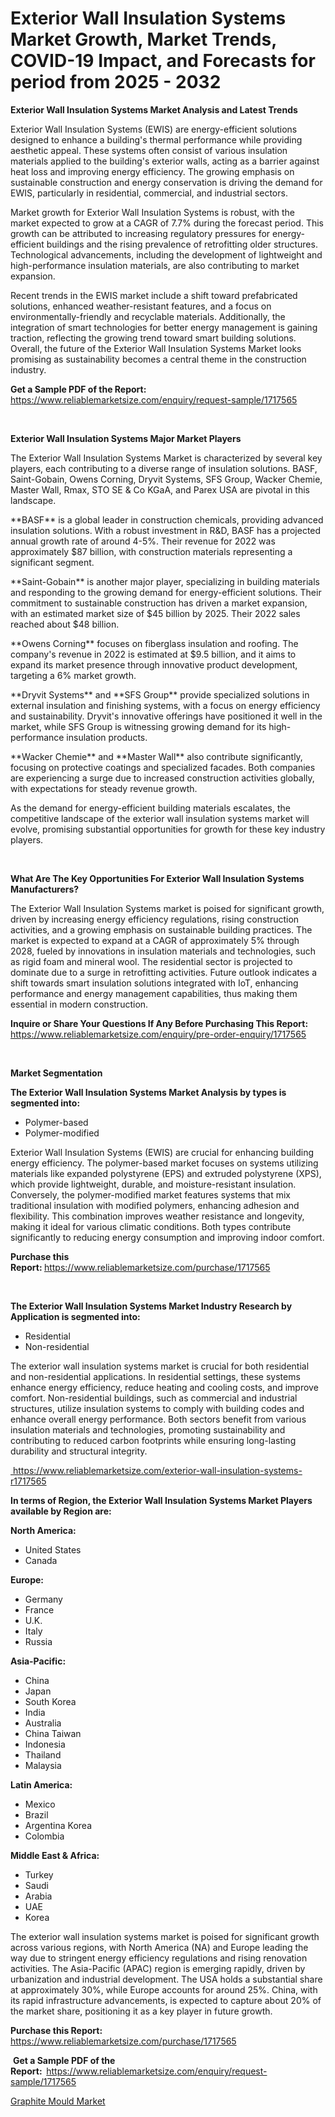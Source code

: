 <p><h1>Exterior Wall Insulation Systems Market Growth, Market Trends, COVID-19 Impact, and Forecasts for period from 2025 - 2032</h1></p><p><strong>Exterior Wall Insulation Systems Market Analysis and Latest Trends</strong></p>
<p><p>Exterior Wall Insulation Systems (EWIS) are energy-efficient solutions designed to enhance a building's thermal performance while providing aesthetic appeal. These systems often consist of various insulation materials applied to the building's exterior walls, acting as a barrier against heat loss and improving energy efficiency. The growing emphasis on sustainable construction and energy conservation is driving the demand for EWIS, particularly in residential, commercial, and industrial sectors.</p><p>Market growth for Exterior Wall Insulation Systems is robust, with the market expected to grow at a CAGR of 7.7% during the forecast period. This growth can be attributed to increasing regulatory pressures for energy-efficient buildings and the rising prevalence of retrofitting older structures. Technological advancements, including the development of lightweight and high-performance insulation materials, are also contributing to market expansion.</p><p>Recent trends in the EWIS market include a shift toward prefabricated solutions, enhanced weather-resistant features, and a focus on environmentally-friendly and recyclable materials. Additionally, the integration of smart technologies for better energy management is gaining traction, reflecting the growing trend toward smart building solutions. Overall, the future of the Exterior Wall Insulation Systems Market looks promising as sustainability becomes a central theme in the construction industry.</p></p>
<p><strong>Get a Sample PDF of the Report:&nbsp;</strong> <a href="https://www.reliablemarketsize.com/enquiry/request-sample/1717565?utm_campaign=2281&utm_medium=2&utm_source=Github&utm_content=ia&utm_term=02042025&utm_id=exterior-wall-insulation-systems">https://www.reliablemarketsize.com/enquiry/request-sample/1717565</a></p>
<p>&nbsp;</p>
<p><strong>Exterior Wall Insulation Systems Major Market Players</strong></p>
<p><p>The Exterior Wall Insulation Systems Market is characterized by several key players, each contributing to a diverse range of insulation solutions. BASF, Saint-Gobain, Owens Corning, Dryvit Systems, SFS Group, Wacker Chemie, Master Wall, Rmax, STO SE & Co KGaA, and Parex USA are pivotal in this landscape.</p><p>**BASF** is a global leader in construction chemicals, providing advanced insulation solutions. With a robust investment in R&D, BASF has a projected annual growth rate of around 4-5%. Their revenue for 2022 was approximately $87 billion, with construction materials representing a significant segment.</p><p>**Saint-Gobain** is another major player, specializing in building materials and responding to the growing demand for energy-efficient solutions. Their commitment to sustainable construction has driven a market expansion, with an estimated market size of $45 billion by 2025. Their 2022 sales reached about $48 billion.</p><p>**Owens Corning** focuses on fiberglass insulation and roofing. The company's revenue in 2022 is estimated at $9.5 billion, and it aims to expand its market presence through innovative product development, targeting a 6% market growth.</p><p>**Dryvit Systems** and **SFS Group** provide specialized solutions in external insulation and finishing systems, with a focus on energy efficiency and sustainability. Dryvit's innovative offerings have positioned it well in the market, while SFS Group is witnessing growing demand for its high-performance insulation products.</p><p>**Wacker Chemie** and **Master Wall** also contribute significantly, focusing on protective coatings and specialized facades. Both companies are experiencing a surge due to increased construction activities globally, with expectations for steady revenue growth.</p><p>As the demand for energy-efficient building materials escalates, the competitive landscape of the exterior wall insulation systems market will evolve, promising substantial opportunities for growth for these key industry players.</p></p>
<p>&nbsp;</p>
<p><strong>What Are The Key Opportunities For Exterior Wall Insulation Systems Manufacturers?</strong></p>
<p><p>The Exterior Wall Insulation Systems market is poised for significant growth, driven by increasing energy efficiency regulations, rising construction activities, and a growing emphasis on sustainable building practices. The market is expected to expand at a CAGR of approximately 5% through 2028, fueled by innovations in insulation materials and technologies, such as rigid foam and mineral wool. The residential sector is projected to dominate due to a surge in retrofitting activities. Future outlook indicates a shift towards smart insulation solutions integrated with IoT, enhancing performance and energy management capabilities, thus making them essential in modern construction.</p></p>
<p><strong>Inquire or Share Your Questions If Any Before Purchasing This Report:</strong> <a href="https://www.reliablemarketsize.com/enquiry/pre-order-enquiry/1717565?utm_campaign=2281&utm_medium=2&utm_source=Github&utm_content=ia&utm_term=02042025&utm_id=exterior-wall-insulation-systems">https://www.reliablemarketsize.com/enquiry/pre-order-enquiry/1717565</a></p>
<p>&nbsp;</p>
<p><strong>Market Segmentation</strong></p>
<p><strong>The Exterior Wall Insulation Systems Market Analysis by types is segmented into:</strong></p>
<p><ul><li>Polymer-based</li><li>Polymer-modified</li></ul></p>
<p><p>Exterior Wall Insulation Systems (EWIS) are crucial for enhancing building energy efficiency. The polymer-based market focuses on systems utilizing materials like expanded polystyrene (EPS) and extruded polystyrene (XPS), which provide lightweight, durable, and moisture-resistant insulation. Conversely, the polymer-modified market features systems that mix traditional insulation with modified polymers, enhancing adhesion and flexibility. This combination improves weather resistance and longevity, making it ideal for various climatic conditions. Both types contribute significantly to reducing energy consumption and improving indoor comfort.</p></p>
<p><strong>Purchase this Report:&nbsp;</strong><a href="https://www.reliablemarketsize.com/purchase/1717565?utm_campaign=2281&utm_medium=2&utm_source=Github&utm_content=ia&utm_term=02042025&utm_id=exterior-wall-insulation-systems">https://www.reliablemarketsize.com/purchase/1717565</a></p>
<p>&nbsp;</p>
<p><strong>The Exterior Wall Insulation Systems Market Industry Research by Application is segmented into:</strong></p>
<p><ul><li>Residential</li><li>Non-residential</li></ul></p>
<p><p>The exterior wall insulation systems market is crucial for both residential and non-residential applications. In residential settings, these systems enhance energy efficiency, reduce heating and cooling costs, and improve comfort. Non-residential buildings, such as commercial and industrial structures, utilize insulation systems to comply with building codes and enhance overall energy performance. Both sectors benefit from various insulation materials and technologies, promoting sustainability and contributing to reduced carbon footprints while ensuring long-lasting durability and structural integrity.</p></p>
<p><a href="https://www.reliablemarketsize.com/exterior-wall-insulation-systems-r1717565?utm_campaign=2281&utm_medium=2&utm_source=Github&utm_content=ia&utm_term=02042025&utm_id=exterior-wall-insulation-systems">&nbsp;https://www.reliablemarketsize.com/exterior-wall-insulation-systems-r1717565</a></p>
<p><strong>In terms of Region, the Exterior Wall Insulation Systems Market Players available by Region are:</strong></p>
<p>
    <p> <strong> North America: </strong>
        <ul>
            <li>United States</li>
            <li>Canada</li>
        </ul>
        </p> 
    <p> <strong> Europe: </strong>
        <ul>
            <li>Germany</li>
            <li>France</li>
            <li>U.K.</li>
            <li>Italy</li>
            <li>Russia</li>
        </ul>
        </p> 
    <p> <strong> Asia-Pacific: </strong>
        <ul>
            <li>China</li>
            <li>Japan</li>
            <li>South Korea</li>
            <li>India</li>
            <li>Australia</li>
            <li>China Taiwan</li>
            <li>Indonesia</li>
            <li>Thailand</li>
            <li>Malaysia</li>
        </ul>
        </p> 
    <p> <strong> Latin America: </strong>
        <ul>
            <li>Mexico</li>
            <li>Brazil</li>
            <li>Argentina Korea</li>
            <li>Colombia</li>
        </ul>
        </p> 
    <p> <strong> Middle East & Africa: </strong>
        <ul>
            <li>Turkey</li>
            <li>Saudi</li>
            <li>Arabia</li>
            <li>UAE</li>
            <li>Korea</li>
        </ul>
    </p>
    </p>
<p><p>The exterior wall insulation systems market is poised for significant growth across various regions, with North America (NA) and Europe leading the way due to stringent energy efficiency regulations and rising renovation activities. The Asia-Pacific (APAC) region is emerging rapidly, driven by urbanization and industrial development. The USA holds a substantial share at approximately 30%, while Europe accounts for around 25%. China, with its rapid infrastructure advancements, is expected to capture about 20% of the market share, positioning it as a key player in future growth.</p></p>
<p><strong>Purchase this Report: </strong><a href="https://www.reliablemarketsize.com/purchase/1717565?utm_campaign=2281&utm_medium=2&utm_source=Github&utm_content=ia&utm_term=02042025&utm_id=exterior-wall-insulation-systems">https://www.reliablemarketsize.com/purchase/1717565</a></p>
<p>&nbsp;<strong>Get a Sample PDF of the Report:&nbsp;&nbsp;</strong><a href="https://www.reliablemarketsize.com/enquiry/request-sample/1717565?utm_campaign=2281&utm_medium=2&utm_source=Github&utm_content=ia&utm_term=02042025&utm_id=exterior-wall-insulation-systems">https://www.reliablemarketsize.com/enquiry/request-sample/1717565</a></p>
<p><strong></strong></p>
<p><p><a href="https://github.com/gullattedenna/Market-Research-Report-List-1/blob/main/graphite-mould-market.md?utm_campaign=2281&utm_medium=2&utm_source=Github&utm_content=ia&utm_term=02042025&utm_id=exterior-wall-insulation-systems">Graphite Mould Market</a></p></p>